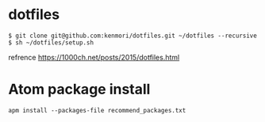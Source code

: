 # dotfiles

```
$ git clone git@github.com:kenmori/dotfiles.git ~/dotfiles --recursive
$ sh ~/dotfiles/setup.sh
```
refrence
https://1000ch.net/posts/2015/dotfiles.html


# Atom package install

```
apm install --packages-file recommend_packages.txt
```
